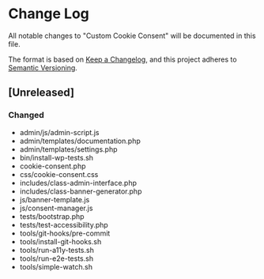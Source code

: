 # Change Log

All notable changes to "Custom Cookie Consent" will be documented in this file.

The format is based on [Keep a Changelog](https://keepachangelog.com/en/1.0.0/),
and this project adheres to [Semantic Versioning](https://semver.org/spec/v2.0.0.html).

## [Unreleased]

### Changed

- admin/js/admin-script.js
- admin/templates/documentation.php
- admin/templates/settings.php
- bin/install-wp-tests.sh
- cookie-consent.php
- css/cookie-consent.css
- includes/class-admin-interface.php
- includes/class-banner-generator.php
- js/banner-template.js
- js/consent-manager.js
- tests/bootstrap.php
- tests/test-accessibility.php
- tools/git-hooks/pre-commit
- tools/install-git-hooks.sh
- tools/run-a11y-tests.sh
- tools/run-e2e-tests.sh
- tools/simple-watch.sh


